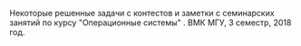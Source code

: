 Некоторые решенные задачи с контестов и заметки с семинарских занятий по курсу "Операционные системы" .
ВМК МГУ, 3 семестр, 2018 год.
